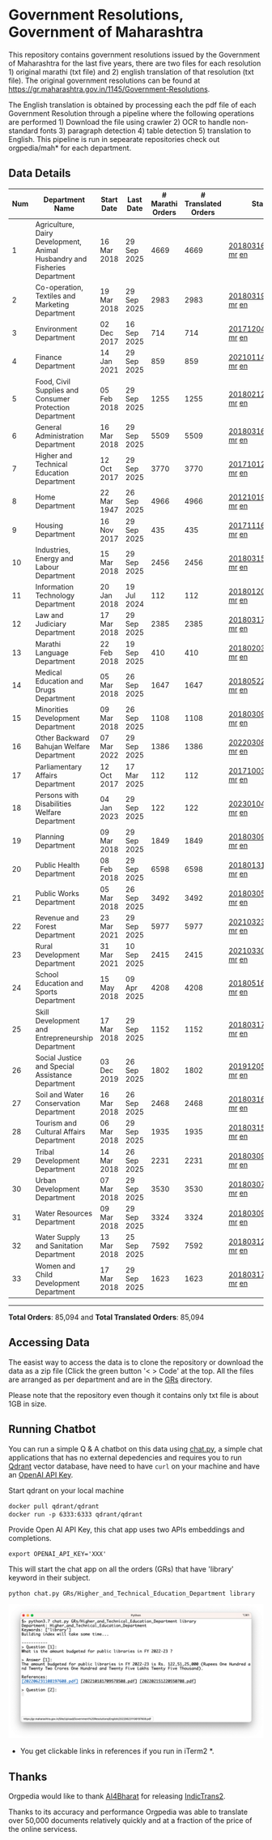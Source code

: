 # Government Resolutions, Government of Maharashtra

This repository contains government resolutions issued by the Government of Maharashtra for the last five years, there are two files for each resolution 1) original marathi (txt file) and 2) english translation of that resolution (txt file). The original government resolutions can be found at https://gr.maharashtra.gov.in/1145/Government-Resolutions.

The English translation is obtained by processing each the pdf file of each Government Resolution through a pipeline where the following operations are performed 1) Download the file using crawler 2) OCR to handle non-standard fonts 3) paragraph detection 4) table  detection 5) translation to English. This pipeline is run in sepearate repositories check out orgpedia/mah* for each department.


## Data Details

| Num | Department Name | Start Date | Last Date | # Marathi Orders | # Translated Orders | Starting Order | Last Order |
| --- | --------------- | ---------- | --------- | ---------------- | ------------------- | -------------- | ---------- |
| 1 | Agriculture, Dairy Development, Animal Husbandry and Fisheries Department | 16 Mar 2018 | 29 Sep 2025 | 4669 | 4669 | [201803161624182101.pdf](https://gr.maharashtra.gov.in/Site/Upload/Government%20Resolutions/English/201803161624182101.pdf) [mr](GRs/Agriculture,_Dairy_Development,_Animal_Husbandry_and_Fisheries_Department/201803161624182101.pdf.mr.txt) [en](GRs/Agriculture,_Dairy_Development,_Animal_Husbandry_and_Fisheries_Department/201803161624182101.pdf.en.txt) | [202509291909051401.pdf](https://gr.maharashtra.gov.in/Site/Upload/Government%20Resolutions/English/202509291909051401.pdf) [mr](GRs/Agriculture,_Dairy_Development,_Animal_Husbandry_and_Fisheries_Department/202509291909051401.pdf.mr.txt) [en](GRs/Agriculture,_Dairy_Development,_Animal_Husbandry_and_Fisheries_Department/202509291909051401.pdf.en.txt) |
| 2 | Co-operation, Textiles and Marketing Department | 19 Mar 2018 | 29 Sep 2025 | 2983 | 2983 | [201803191257576702.pdf](https://gr.maharashtra.gov.in/Site/Upload/Government%20Resolutions/English/201803191257576702.pdf) [mr](GRs/Co-operation,_Textiles_and_Marketing_Department/201803191257576702.pdf.mr.txt) [en](GRs/Co-operation,_Textiles_and_Marketing_Department/201803191257576702.pdf.en.txt) | [202509291210087402.pdf](https://gr.maharashtra.gov.in/Site/Upload/Government%20Resolutions/English/202509291210087402....pdf) [mr](GRs/Co-operation,_Textiles_and_Marketing_Department/202509291210087402.pdf.mr.txt) [en](GRs/Co-operation,_Textiles_and_Marketing_Department/202509291210087402.pdf.en.txt) |
| 3 | Environment Department | 02 Dec 2017 | 16 Sep 2025 | 714 | 714 | [201712041147216904.pdf](https://gr.maharashtra.gov.in/Site/Upload/Government%20Resolutions/English/201712041147216904.pdf) [mr](GRs/Environment_Department/201712041147216904.pdf.mr.txt) [en](GRs/Environment_Department/201712041147216904.pdf.en.txt) | [202509161454490904.pdf](https://gr.maharashtra.gov.in/Site/Upload/Government%20Resolutions/English/202509161454490904.pdf) [mr](GRs/Environment_Department/202509161454490904.pdf.mr.txt) [en](GRs/Environment_Department/202509161454490904.pdf.en.txt) |
| 4 | Finance Department | 14 Jan 2021 | 29 Sep 2025 | 859 | 859 | [202101141237329905.pdf](https://gr.maharashtra.gov.in/Site/Upload/Government%20Resolutions/English/202101141237329905.pdf) [mr](GRs/Finance_Department/202101141237329905.pdf.mr.txt) [en](GRs/Finance_Department/202101141237329905.pdf.en.txt) | [202509291441515605.pdf](https://gr.maharashtra.gov.in/Site/Upload/Government%20Resolutions/English/202509291441515605.pdf) [mr](GRs/Finance_Department/202509291441515605.pdf.mr.txt) [en](GRs/Finance_Department/202509291441515605.pdf.en.txt) |
| 5 | Food, Civil Supplies and Consumer Protection Department | 05 Feb 2018 | 29 Sep 2025 | 1255 | 1255 | [201802121244545806.pdf](https://gr.maharashtra.gov.in/Site/Upload/Government%20Resolutions/English/201802121244545806.pdf) [mr](GRs/Food,_Civil_Supplies_and_Consumer_Protection_Department/201802121244545806.pdf.mr.txt) [en](GRs/Food,_Civil_Supplies_and_Consumer_Protection_Department/201802121244545806.pdf.en.txt) | [202509291716329206.pdf](https://gr.maharashtra.gov.in/Site/Upload/Government%20Resolutions/English/202509291716329206.pdf) [mr](GRs/Food,_Civil_Supplies_and_Consumer_Protection_Department/202509291716329206.pdf.mr.txt) [en](GRs/Food,_Civil_Supplies_and_Consumer_Protection_Department/202509291716329206.pdf.en.txt) |
| 6 | General Administration Department | 16 Mar 2018 | 29 Sep 2025 | 5509 | 5509 | [201803161224022707.pdf](https://gr.maharashtra.gov.in/Site/Upload/Government%20Resolutions/English/201803161224022707.pdf) [mr](GRs/General_Administration_Department/201803161224022707.pdf.mr.txt) [en](GRs/General_Administration_Department/201803161224022707.pdf.en.txt) | [202509291829238407.pdf](https://gr.maharashtra.gov.in/Site/Upload/Government%20Resolutions/English/202509291829238407.pdf) [mr](GRs/General_Administration_Department/202509291829238407.pdf.mr.txt) [en](GRs/General_Administration_Department/202509291829238407.pdf.en.txt) |
| 7 | Higher and Technical Education Department | 12 Oct 2017 | 29 Sep 2025 | 3770 | 3770 | [201710121514029708.pdf](https://gr.maharashtra.gov.in/Site/Upload/Government%20Resolutions/English/201710121514029708.pdf) [mr](GRs/Higher_and_Technical_Education_Department/201710121514029708.pdf.mr.txt) [en](GRs/Higher_and_Technical_Education_Department/201710121514029708.pdf.en.txt) | [202509291703165808.pdf](https://gr.maharashtra.gov.in/Site/Upload/Government%20Resolutions/English/202509291703165808.pdf) [mr](GRs/Higher_and_Technical_Education_Department/202509291703165808.pdf.mr.txt) [en](GRs/Higher_and_Technical_Education_Department/202509291703165808.pdf.en.txt) |
| 8 | Home Department | 22 Mar 1947 | 26 Sep 2025 | 4966 | 4966 | [201210191648552129.pdf](https://gr.maharashtra.gov.in/Site/Upload/Government%20Resolutions/English/201210191648552129.pdf) [mr](GRs/Home_Department/201210191648552129.pdf.mr.txt) [en](GRs/Home_Department/201210191648552129.pdf.en.txt) | [202509261800409629.pdf](https://gr.maharashtra.gov.in/Site/Upload/Government%20Resolutions/English/202509261800409629.pdf) [mr](GRs/Home_Department/202509261800409629.pdf.mr.txt) [en](GRs/Home_Department/202509261800409629.pdf.en.txt) |
| 9 | Housing Department | 16 Nov 2017 | 29 Sep 2025 | 435 | 435 | [201711161447076609.pdf](https://gr.maharashtra.gov.in/Site/Upload/Government%20Resolutions/English/201711161447076609.pdf) [mr](GRs/Housing_Department/201711161447076609.pdf.mr.txt) [en](GRs/Housing_Department/201711161447076609.pdf.en.txt) | [202509291831276409.pdf](https://gr.maharashtra.gov.in/Site/Upload/Government%20Resolutions/English/202509291831276409.pdf) [mr](GRs/Housing_Department/202509291831276409.pdf.mr.txt) [en](GRs/Housing_Department/202509291831276409.pdf.en.txt) |
| 10 | Industries, Energy and Labour Department | 15 Mar 2018 | 29 Sep 2025 | 2456 | 2456 | [201803151204055010.pdf](https://gr.maharashtra.gov.in/Site/Upload/Government%20Resolutions/English/201803151204055010.pdf) [mr](GRs/Industries,_Energy_and_Labour_Department/201803151204055010.pdf.mr.txt) [en](GRs/Industries,_Energy_and_Labour_Department/201803151204055010.pdf.en.txt) | [202509291842479810.pdf](https://gr.maharashtra.gov.in/Site/Upload/Government%20Resolutions/English/202509291842479810.pdf) [mr](GRs/Industries,_Energy_and_Labour_Department/202509291842479810.pdf.mr.txt) [en](GRs/Industries,_Energy_and_Labour_Department/202509291842479810.pdf.en.txt) |
| 11 | Information Technology Department | 20 Jan 2018 | 19 Jul 2024 | 112 | 112 | [201801201843024511.pdf](https://gr.maharashtra.gov.in/Site/Upload/Government%20Resolutions/English/201801201843024511.pdf) [mr](GRs/Information_Technology_Department/201801201843024511.pdf.mr.txt) [en](GRs/Information_Technology_Department/201801201843024511.pdf.en.txt) | [202407191742379111.pdf](https://gr.maharashtra.gov.in/Site/Upload/Government%20Resolutions/English/202407191742379111.pdf) [mr](GRs/Information_Technology_Department/202407191742379111.pdf.mr.txt) [en](GRs/Information_Technology_Department/202407191742379111.pdf.en.txt) |
| 12 | Law and Judiciary Department | 17 Mar 2018 | 29 Sep 2025 | 2385 | 2385 | [201803171129290212.pdf](https://gr.maharashtra.gov.in/Site/Upload/Government%20Resolutions/English/201803171129290212.pdf) [mr](GRs/Law_and_Judiciary_Department/201803171129290212.pdf.mr.txt) [en](GRs/Law_and_Judiciary_Department/201803171129290212.pdf.en.txt) | [202509291126273212.pdf](https://gr.maharashtra.gov.in/Site/Upload/Government%20Resolutions/English/202509291126273212.pdf) [mr](GRs/Law_and_Judiciary_Department/202509291126273212.pdf.mr.txt) [en](GRs/Law_and_Judiciary_Department/202509291126273212.pdf.en.txt) |
| 13 | Marathi Language Department | 22 Feb 2018 | 19 Sep 2025 | 410 | 410 | [201802031549154233.pdf](https://gr.maharashtra.gov.in/Site/Upload/Government%20Resolutions/English/201802031549154233.pdf) [mr](GRs/Marathi_Language_Department/201802031549154233.pdf.mr.txt) [en](GRs/Marathi_Language_Department/201802031549154233.pdf.en.txt) | [202509191604184233.pdf](https://gr.maharashtra.gov.in/Site/Upload/Government%20Resolutions/English/202509191604184233.pdf) [mr](GRs/Marathi_Language_Department/202509191604184233.pdf.mr.txt) [en](GRs/Marathi_Language_Department/202509191604184233.pdf.en.txt) |
| 14 | Medical Education and Drugs Department | 05 Mar 2018 | 26 Sep 2025 | 1647 | 1647 | [201805221424292513.pdf](https://gr.maharashtra.gov.in/Site/Upload/Government%20Resolutions/English/201805221424292513.pdf) [mr](GRs/Medical_Education_and_Drugs_Department/201805221424292513.pdf.mr.txt) [en](GRs/Medical_Education_and_Drugs_Department/201805221424292513.pdf.en.txt) | [202509261438162513.pdf](https://gr.maharashtra.gov.in/Site/Upload/Government%20Resolutions/English/202509261438162513.pdf) [mr](GRs/Medical_Education_and_Drugs_Department/202509261438162513.pdf.mr.txt) [en](GRs/Medical_Education_and_Drugs_Department/202509261438162513.pdf.en.txt) |
| 15 | Minorities Development Department | 09 Mar 2018 | 26 Sep 2025 | 1108 | 1108 | [201803091218355314.pdf](https://gr.maharashtra.gov.in/Site/Upload/Government%20Resolutions/English/201803091218355314.pdf) [mr](GRs/Minorities_Development_Department/201803091218355314.pdf.mr.txt) [en](GRs/Minorities_Development_Department/201803091218355314.pdf.en.txt) | [202509261443581014.pdf](https://gr.maharashtra.gov.in/Site/Upload/Government%20Resolutions/English/202509261443581014.pdf) [mr](GRs/Minorities_Development_Department/202509261443581014.pdf.mr.txt) [en](GRs/Minorities_Development_Department/202509261443581014.pdf.en.txt) |
| 16 | Other Backward Bahujan Welfare Department | 07 Mar 2022 | 29 Sep 2025 | 1386 | 1386 | [202203081752439334.pdf](https://gr.maharashtra.gov.in/Site/Upload/Government%20Resolutions/English/202203081752439334.pdf) [mr](GRs/Other_Backward_Bahujan_Welfare_Department/202203081752439334.pdf.mr.txt) [en](GRs/Other_Backward_Bahujan_Welfare_Department/202203081752439334.pdf.en.txt) | [202509291839591334.pdf](https://gr.maharashtra.gov.in/Site/Upload/Government%20Resolutions/English/202509291839591334.pdf) [mr](GRs/Other_Backward_Bahujan_Welfare_Department/202509291839591334.pdf.mr.txt) [en](GRs/Other_Backward_Bahujan_Welfare_Department/202509291839591334.pdf.en.txt) |
| 17 | Parliamentary Affairs Department | 12 Oct 2017 | 17 Mar 2025 | 112 | 112 | [201710031642378615.pdf](https://gr.maharashtra.gov.in/Site/Upload/Government%20Resolutions/English/201710031642378615.pdf) [mr](GRs/Parliamentary_Affairs_Department/201710031642378615.pdf.mr.txt) [en](GRs/Parliamentary_Affairs_Department/201710031642378615.pdf.en.txt) | [202503171104518215.pdf](https://gr.maharashtra.gov.in/Site/Upload/Government%20Resolutions/English/202503171104518215.pdf) [mr](GRs/Parliamentary_Affairs_Department/202503171104518215.pdf.mr.txt) [en](GRs/Parliamentary_Affairs_Department/202503171104518215.pdf.en.txt) |
| 18 | Persons with Disabilities Welfare Department | 04 Jan 2023 | 29 Sep 2025 | 122 | 122 | [202301041906309635.pdf](https://gr.maharashtra.gov.in/Site/Upload/Government%20Resolutions/English/202301041906309635.pdf) [mr](GRs/Persons_with_Disabilities_Welfare_Department/202301041906309635.pdf.mr.txt) [en](GRs/Persons_with_Disabilities_Welfare_Department/202301041906309635.pdf.en.txt) | [202509291734407435.pdf](https://gr.maharashtra.gov.in/Site/Upload/Government%20Resolutions/English/202509291734407435.pdf) [mr](GRs/Persons_with_Disabilities_Welfare_Department/202509291734407435.pdf.mr.txt) [en](GRs/Persons_with_Disabilities_Welfare_Department/202509291734407435.pdf.en.txt) |
| 19 | Planning Department | 09 Mar 2018 | 29 Sep 2025 | 1849 | 1849 | [201803091441032716.pdf](https://gr.maharashtra.gov.in/Site/Upload/Government%20Resolutions/English/201803091441032716.pdf) [mr](GRs/Planning_Department/201803091441032716.pdf.mr.txt) [en](GRs/Planning_Department/201803091441032716.pdf.en.txt) | [202509291050079816.pdf](https://gr.maharashtra.gov.in/Site/Upload/Government%20Resolutions/English/202509291050079816.pdf) [mr](GRs/Planning_Department/202509291050079816.pdf.mr.txt) [en](GRs/Planning_Department/202509291050079816.pdf.en.txt) |
| 20 | Public Health Department | 08 Feb 2018 | 29 Sep 2025 | 6598 | 6598 | [201801311722275417.pdf](https://gr.maharashtra.gov.in/Site/Upload/Government%20Resolutions/English/201801311722275417.pdf) [mr](GRs/Public_Health_Department/201801311722275417.pdf.mr.txt) [en](GRs/Public_Health_Department/201801311722275417.pdf.en.txt) | [202509291507591817.pdf](https://gr.maharashtra.gov.in/Site/Upload/Government%20Resolutions/English/202509291507591817.pdf) [mr](GRs/Public_Health_Department/202509291507591817.pdf.mr.txt) [en](GRs/Public_Health_Department/202509291507591817.pdf.en.txt) |
| 21 | Public Works Department | 05 Mar 2018 | 26 Sep 2025 | 3492 | 3492 | [201803051515468118.pdf](https://gr.maharashtra.gov.in/Site/Upload/Government%20Resolutions/English/201803051515468118.pdf) [mr](GRs/Public_Works_Department/201803051515468118.pdf.mr.txt) [en](GRs/Public_Works_Department/201803051515468118.pdf.en.txt) | [202509261754247018.pdf](https://gr.maharashtra.gov.in/Site/Upload/Government%20Resolutions/English/202509261754247018.pdf) [mr](GRs/Public_Works_Department/202509261754247018.pdf.mr.txt) [en](GRs/Public_Works_Department/202509261754247018.pdf.en.txt) |
| 22 | Revenue and Forest Department | 23 Mar 2021 | 29 Sep 2025 | 5977 | 5977 | [202103231328393119.pdf](https://gr.maharashtra.gov.in/Site/Upload/Government%20Resolutions/English/202103231328393119.pdf) [mr](GRs/Revenue_and_Forest_Department/202103231328393119.pdf.mr.txt) [en](GRs/Revenue_and_Forest_Department/202103231328393119.pdf.en.txt) | [202509291819007519.pdf](https://gr.maharashtra.gov.in/Site/Upload/Government%20Resolutions/English/202509291819007519.pdf) [mr](GRs/Revenue_and_Forest_Department/202509291819007519.pdf.mr.txt) [en](GRs/Revenue_and_Forest_Department/202509291819007519.pdf.en.txt) |
| 23 | Rural Development Department | 31 Mar 2021 | 10 Sep 2025 | 2415 | 2415 | [202103301021181120.pdf](https://gr.maharashtra.gov.in/Site/Upload/Government%20Resolutions/English/202103301021181120.pdf) [mr](GRs/Rural_Development_Department/202103301021181120.pdf.mr.txt) [en](GRs/Rural_Development_Department/202103301021181120.pdf.en.txt) | [202509101416151320.pdf](https://gr.maharashtra.gov.in/Site/Upload/Government%20Resolutions/English/202509101416151320.pdf) [mr](GRs/Rural_Development_Department/202509101416151320.pdf.mr.txt) [en](GRs/Rural_Development_Department/202509101416151320.pdf.en.txt) |
| 24 | School Education and Sports Department | 15 May 2018 | 09 Apr 2025 | 4208 | 4208 | [201805161114241221.pdf](https://gr.maharashtra.gov.in/Site/Upload/Government%20Resolutions/English/201805161114241221.pdf) [mr](GRs/School_Education_and_Sports_Department/201805161114241221.pdf.mr.txt) [en](GRs/School_Education_and_Sports_Department/201805161114241221.pdf.en.txt) | [202504091555078221.pdf](https://gr.maharashtra.gov.in/Site/Upload/Government%20Resolutions/English/202504091555078221.pdf) [mr](GRs/School_Education_and_Sports_Department/202504091555078221.pdf.mr.txt) [en](GRs/School_Education_and_Sports_Department/202504091555078221.pdf.en.txt) |
| 25 | Skill Development and Entrepreneurship Department | 17 Mar 2018 | 29 Sep 2025 | 1152 | 1152 | [201803171322099003.pdf](https://gr.maharashtra.gov.in/Site/Upload/Government%20Resolutions/English/201803171322099003.pdf) [mr](GRs/Skill_Development_and_Entrepreneurship_Department/201803171322099003.pdf.mr.txt) [en](GRs/Skill_Development_and_Entrepreneurship_Department/201803171322099003.pdf.en.txt) | [202509291753036503.pdf](https://gr.maharashtra.gov.in/Site/Upload/Government%20Resolutions/English/202509291753036503.pdf) [mr](GRs/Skill_Development_and_Entrepreneurship_Department/202509291753036503.pdf.mr.txt) [en](GRs/Skill_Development_and_Entrepreneurship_Department/202509291753036503.pdf.en.txt) |
| 26 | Social Justice and Special Assistance Department | 03 Dec 2019 | 26 Sep 2025 | 1802 | 1802 | [201912051107011622.pdf](https://gr.maharashtra.gov.in/Site/Upload/Government%20Resolutions/English/201912051107011622.pdf) [mr](GRs/Social_Justice_and_Special_Assistance_Department/201912051107011622.pdf.mr.txt) [en](GRs/Social_Justice_and_Special_Assistance_Department/201912051107011622.pdf.en.txt) | [202509261731441822.pdf](https://gr.maharashtra.gov.in/Site/Upload/Government%20Resolutions/English/202509261731441822.pdf) [mr](GRs/Social_Justice_and_Special_Assistance_Department/202509261731441822.pdf.mr.txt) [en](GRs/Social_Justice_and_Special_Assistance_Department/202509261731441822.pdf.en.txt) |
| 27 | Soil and Water Conservation Department | 16 Mar 2018 | 26 Sep 2025 | 2468 | 2468 | [201803161247582426.pdf](https://gr.maharashtra.gov.in/Site/Upload/Government%20Resolutions/English/201803161247582426.pdf) [mr](GRs/Soil_and_Water_Conservation_Department/201803161247582426.pdf.mr.txt) [en](GRs/Soil_and_Water_Conservation_Department/201803161247582426.pdf.en.txt) | [202509261545274426.pdf](https://gr.maharashtra.gov.in/Site/Upload/Government%20Resolutions/English/202509261545274426.pdf) [mr](GRs/Soil_and_Water_Conservation_Department/202509261545274426.pdf.mr.txt) [en](GRs/Soil_and_Water_Conservation_Department/202509261545274426.pdf.en.txt) |
| 28 | Tourism and Cultural Affairs Department | 06 Mar 2018 | 29 Sep 2025 | 1935 | 1935 | [201803151055091823.pdf](https://gr.maharashtra.gov.in/Site/Upload/Government%20Resolutions/English/201803151055091823.pdf) [mr](GRs/Tourism_and_Cultural_Affairs_Department/201803151055091823.pdf.mr.txt) [en](GRs/Tourism_and_Cultural_Affairs_Department/201803151055091823.pdf.en.txt) | [202509291644328123.pdf](https://gr.maharashtra.gov.in/Site/Upload/Government%20Resolutions/English/202509291644328123.pdf) [mr](GRs/Tourism_and_Cultural_Affairs_Department/202509291644328123.pdf.mr.txt) [en](GRs/Tourism_and_Cultural_Affairs_Department/202509291644328123.pdf.en.txt) |
| 29 | Tribal Development Department | 14 Mar 2018 | 26 Sep 2025 | 2231 | 2231 | [201803091105184924.pdf](https://gr.maharashtra.gov.in/Site/Upload/Government%20Resolutions/English/201803091105184924.pdf) [mr](GRs/Tribal_Development_Department/201803091105184924.pdf.mr.txt) [en](GRs/Tribal_Development_Department/201803091105184924.pdf.en.txt) | [202509261758495924.pdf](https://gr.maharashtra.gov.in/Site/Upload/Government%20Resolutions/English/202509261758495924....pdf) [mr](GRs/Tribal_Development_Department/202509261758495924.pdf.mr.txt) [en](GRs/Tribal_Development_Department/202509261758495924.pdf.en.txt) |
| 30 | Urban Development Department | 07 Mar 2018 | 29 Sep 2025 | 3530 | 3530 | [201803071203178325.pdf](https://gr.maharashtra.gov.in/Site/Upload/Government%20Resolutions/English/201803071203178325.pdf) [mr](GRs/Urban_Development_Department/201803071203178325.pdf.mr.txt) [en](GRs/Urban_Development_Department/201803071203178325.pdf.en.txt) | [202509291616404125.pdf](https://gr.maharashtra.gov.in/Site/Upload/Government%20Resolutions/English/202509291616404125.pdf) [mr](GRs/Urban_Development_Department/202509291616404125.pdf.mr.txt) [en](GRs/Urban_Development_Department/202509291616404125.pdf.en.txt) |
| 31 | Water Resources Department | 09 Mar 2018 | 29 Sep 2025 | 3324 | 3324 | [201803091034435527.pdf](https://gr.maharashtra.gov.in/Site/Upload/Government%20Resolutions/English/201803091034435527.pdf) [mr](GRs/Water_Resources_Department/201803091034435527.pdf.mr.txt) [en](GRs/Water_Resources_Department/201803091034435527.pdf.en.txt) | [202509291136543227.pdf](https://gr.maharashtra.gov.in/Site/Upload/Government%20Resolutions/English/202509291136543227.pdf) [mr](GRs/Water_Resources_Department/202509291136543227.pdf.mr.txt) [en](GRs/Water_Resources_Department/202509291136543227.pdf.en.txt) |
| 32 | Water Supply and Sanitation Department | 13 Mar 2018 | 25 Sep 2025 | 7592 | 7592 | [201803121414108428.pdf](https://gr.maharashtra.gov.in/Site/Upload/Government%20Resolutions/English/201803121414108428.pdf) [mr](GRs/Water_Supply_and_Sanitation_Department/201803121414108428.pdf.mr.txt) [en](GRs/Water_Supply_and_Sanitation_Department/201803121414108428.pdf.en.txt) | [202509251303153628.pdf](https://gr.maharashtra.gov.in/Site/Upload/Government%20Resolutions/English/202509251303153628.pdf) [mr](GRs/Water_Supply_and_Sanitation_Department/202509251303153628.pdf.mr.txt) [en](GRs/Water_Supply_and_Sanitation_Department/202509251303153628.pdf.en.txt) |
| 33 | Women and Child Development Department | 17 Mar 2018 | 29 Sep 2025 | 1623 | 1623 | [201803171539444330.pdf](https://gr.maharashtra.gov.in/Site/Upload/Government%20Resolutions/English/201803171539444330.pdf) [mr](GRs/Women_and_Child_Development_Department/201803171539444330.pdf.mr.txt) [en](GRs/Women_and_Child_Development_Department/201803171539444330.pdf.en.txt) | [202509291552398930.pdf](https://gr.maharashtra.gov.in/Site/Upload/Government%20Resolutions/English/202509291552398930.pdf) [mr](GRs/Women_and_Child_Development_Department/202509291552398930.pdf.mr.txt) [en](GRs/Women_and_Child_Development_Department/202509291552398930.pdf.en.txt) |
----------------------------------------------------------------------------------------------------

**Total Orders**: 85,094 and **Total Translated Orders**: 85,094
## Accessing Data

The easist way to access the data is to clone the repository or download the data as a zip file (Click the green button '< > Code' at the top. All the files are arranged as per department and are in the [GRs](GRs) directory.

Please note that the repository even though it contains only txt file is about 1GB in size.

## Running Chatbot

You can run a simple Q & A chatbot on this data using [chat.py](chat.py), a simple chat applications that has no external depedencies and requires you to run [Qdrant](https://qdrant.tech/) vector database, have need to have `curl` on your machine and have an [OpenAI API Key](https://help.openai.com/en/articles/4936850-where-do-i-find-my-secret-api-key).

Start qdrant on your local machine
```shell
docker pull qdrant/qdrant
docker run -p 6333:6333 qdrant/qdrant
```

Provide Open AI API Key, this chat app uses two APIs embeddings and completions.
```shell
export OPENAI_API_KEY='XXX'
```

This will start the chat app on all the orders (GRs) that have 'library' keyword in their subject.

```shell
python chat.py GRs/Higher_and_Technical_Education_Department library
```

![screenshot of running chat.py](screenshot.png)

* You get clickable links in references if you run in iTerm2 *.

## Thanks

Orgpedia would like to thank [AI4Bharat](https://ai4bharat.iitm.ac.in/) for releasing [IndicTrans2](https://github.com/AI4Bharat/IndicTrans2).

Thanks to its accuracy and performance Orgpedia was able to translate over 50,000 documents relatively quickly and at a fraction of the price of the online servicess.

